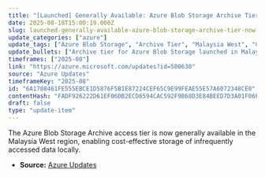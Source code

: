 ```yaml
---
title: "[Launched] Generally Available: Azure Blob Storage Archive Tier Now in Malaysia West"
date: 2025-08-18T15:00:19.000Z
slug: launched-generally-available-azure-blob-storage-archive-tier-now-in-malaysia-west
update_categories: ["azure"]
update_tags: ["Azure Blob Storage", "Archive Tier", "Malaysia West", "Cloud Storage"]
update_bullets: ["Archive tier for Azure Blob Storage launched in Malaysia West region.", "Allows customers to store infrequently accessed data cost-effectively.", "Supports data residency requirements in Malaysia."]
timeframes: ["2025-08"]
link: "https://azure.microsoft.com/updates?id=500630"
source: "Azure Updates"
timeframeKey: "2025-08"
id: "6A1708461FE555EBCE1D5876F5B1E87224CEF65C9E99FEAE55E57A6072348CE0"
contentHash: "FADF926222D61EF06DB2ECD6594CAC592F9B68D3E84BEED7D3A01F06F5C65E72"
draft: false
type: "update-item"
---
```


The Azure Blob Storage Archive access tier is now generally available in the Malaysia West region, enabling cost-effective storage of infrequently accessed data locally.

- **Source:** [Azure Updates](https://azure.microsoft.com/updates?id=500630)
